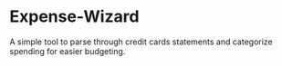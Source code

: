 # Expense-Wizard
A simple tool to parse through credit cards statements and categorize spending for easier budgeting. 
